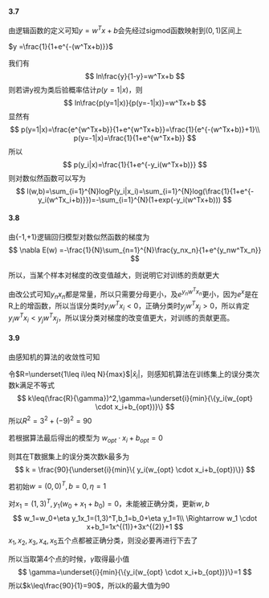 #### 3.7

由逻辑函数的定义可知$y = w^Tx+b$会先经过sigmod函数映射到$(0,1)$区间上

$y =\frac{1}{1+e^{-(w^Tx+b)}}$

我们有
$$
ln\frac{y}{1-y}=w^Tx+b
$$
 则若讲y视为类后验概率估计$p(y=1|x)$，则
$$
ln\frac{p(y=1|x)}{p(y=-1|x)}=w^Tx+b
$$
显然有
$$
p(y=1|x)=\frac{e^{w^Tx+b}}{1+e^{w^Tx+b}}=\frac{1}{e^{-(w^Tx+b)}+1}\\
p(y=-1|x)=\frac{1}{1+e^{w^Tx+b}}
$$
所以
$$
p(y_i|x)=\frac{1}{1+e^{-y_i(w^Tx+b)}}
$$
则对数似然函数可以写为
$$
l(w,b)=\sum_{i=1}^{N}logP(y_i|x_i)=\sum_{i=1}^{N}log(\frac{1}{1+e^{-y_i(w^Tx_i+b)}})=-\sum_{i=1}^{N}(1+exp(-y_i(w^Tx+b)))
$$

#### 3.8

由{-1,+1}逻辑回归模型对数似然函数的梯度为
$$
\nabla E(w) 
=-\frac{1}{N}\sum_{n=1}^{N}\frac{y_nx_n}{1+e^{y_nw^Tx_n}}
$$

所以，当某个样本对梯度的改变值越大，则说明它对训练的贡献更大

由改公式可知$y_nx_n$都是常量，所以只需要分母更小，及$e^{y_nw^Tx_n}$更小，因为$e^x$是在R上的增函数，所以当误分类时$y_iw^Tx_i<0$，正确分类时$y_jw^Tx_j>0$，所以肯定$y_iw^Tx_i<y_jw^Tx_j$，所以误分类对梯度的改变值更大，对训练的贡献更高。

#### 3.9

由感知机的算法的收敛性可知

令$R=\underset{1\leq i\leq N}{max}$|$\hat x_i$|，则感知机算法在训练集上的误分类次数k满足不等式
$$
k\leq(\frac{R}{\gamma})^2,\gamma=\underset{i}{min}{\{y_i(w_{opt} \cdot x_i+b_{opt})}\}
$$
所以$R^2 = 3^2 + (-9)^2=90$

若根据算法最后得出的模型为 $w_{opt} \cdot x_i+b_{opt}=0$

则其在T数据集上的误分类次数k最多为
$$
k = \frac{90}{\underset{i}{min}\{  y_i(w_{opt} \cdot x_i+b_{opt})\}}
$$

若初始$w=(0,0)^T,b=0,\eta=1$

对$x_1=(1,3)^T,y_1(w_0+x_1+b_0)=0$，未能被正确分类，更新$w,b$
$$
w_1=w_0+\eta y_1x_1=(1,3)^T,b_1=b_0+\eta y_1=1\\
\Rightarrow w_1 \cdot x+b_1=1x^{(1)}+3x^{(2)}+1
$$
$x_1,x_2,x_3,x_4,x_5$五个点都被正确分类，则没必要再进行下去了

所以当取第4个点的时候，$\gamma$取得最小值
$$
\gamma=\underset{i}{min}{\{y_i(w_{opt} \cdot x_i+b_{opt})}\}=1
$$
所以$k\leq\frac{90}{1}=90$，所以k的最大值为90